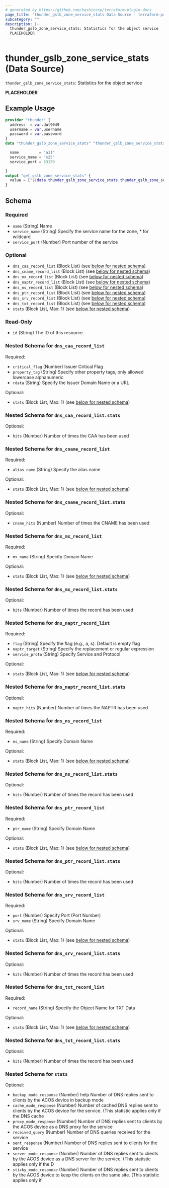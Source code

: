 ```yaml
---
# generated by https://github.com/hashicorp/terraform-plugin-docs
page_title: "thunder_gslb_zone_service_stats Data Source - terraform-provider-thunder"
subcategory: ""
description: |-
  thunder_gslb_zone_service_stats: Statistics for the object service
  PLACEHOLDER
---
```


# thunder_gslb_zone_service_stats (Data Source)

`thunder_gslb_zone_service_stats`: Statistics for the object service

__PLACEHOLDER__

## Example Usage

```terraform
provider "thunder" {
  address  = var.dut9049
  username = var.username
  password = var.password
}
data "thunder_gslb_zone_service_stats" "thunder_gslb_zone_service_stats" {

  name         = "a11"
  service_name = "s25"
  service_port = 33159

}
output "get_gslb_zone_service_stats" {
  value = ["${data.thunder_gslb_zone_service_stats.thunder_gslb_zone_service_stats}"]
}
```

<!-- schema generated by tfplugindocs -->
## Schema

### Required

- `name` (String) Name
- `service_name` (String) Specify the service name for the zone, * for wildcard
- `service_port` (Number) Port number of the service

### Optional

- `dns_caa_record_list` (Block List) (see [below for nested schema](#nestedblock--dns_caa_record_list))
- `dns_cname_record_list` (Block List) (see [below for nested schema](#nestedblock--dns_cname_record_list))
- `dns_mx_record_list` (Block List) (see [below for nested schema](#nestedblock--dns_mx_record_list))
- `dns_naptr_record_list` (Block List) (see [below for nested schema](#nestedblock--dns_naptr_record_list))
- `dns_ns_record_list` (Block List) (see [below for nested schema](#nestedblock--dns_ns_record_list))
- `dns_ptr_record_list` (Block List) (see [below for nested schema](#nestedblock--dns_ptr_record_list))
- `dns_srv_record_list` (Block List) (see [below for nested schema](#nestedblock--dns_srv_record_list))
- `dns_txt_record_list` (Block List) (see [below for nested schema](#nestedblock--dns_txt_record_list))
- `stats` (Block List, Max: 1) (see [below for nested schema](#nestedblock--stats))

### Read-Only

- `id` (String) The ID of this resource.

<a id="nestedblock--dns_caa_record_list"></a>
### Nested Schema for `dns_caa_record_list`

Required:

- `critical_flag` (Number) Issuer Critical Flag
- `property_tag` (String) Specify other property tags, only allowed lowercase alphanumeric
- `rdata` (String) Specify the Issuer Domain Name or a URL

Optional:

- `stats` (Block List, Max: 1) (see [below for nested schema](#nestedblock--dns_caa_record_list--stats))

<a id="nestedblock--dns_caa_record_list--stats"></a>
### Nested Schema for `dns_caa_record_list.stats`

Optional:

- `hits` (Number) Number of times the CAA has been used



<a id="nestedblock--dns_cname_record_list"></a>
### Nested Schema for `dns_cname_record_list`

Required:

- `alias_name` (String) Specify the alias name

Optional:

- `stats` (Block List, Max: 1) (see [below for nested schema](#nestedblock--dns_cname_record_list--stats))

<a id="nestedblock--dns_cname_record_list--stats"></a>
### Nested Schema for `dns_cname_record_list.stats`

Optional:

- `cname_hits` (Number) Number of times the CNAME has been used



<a id="nestedblock--dns_mx_record_list"></a>
### Nested Schema for `dns_mx_record_list`

Required:

- `mx_name` (String) Specify Domain Name

Optional:

- `stats` (Block List, Max: 1) (see [below for nested schema](#nestedblock--dns_mx_record_list--stats))

<a id="nestedblock--dns_mx_record_list--stats"></a>
### Nested Schema for `dns_mx_record_list.stats`

Optional:

- `hits` (Number) Number of times the record has been used



<a id="nestedblock--dns_naptr_record_list"></a>
### Nested Schema for `dns_naptr_record_list`

Required:

- `flag` (String) Specify the flag (e.g., a, s). Default is empty flag
- `naptr_target` (String) Specify the replacement or regular expression
- `service_proto` (String) Specify Service and Protocol

Optional:

- `stats` (Block List, Max: 1) (see [below for nested schema](#nestedblock--dns_naptr_record_list--stats))

<a id="nestedblock--dns_naptr_record_list--stats"></a>
### Nested Schema for `dns_naptr_record_list.stats`

Optional:

- `naptr_hits` (Number) Number of times the NAPTR has been used



<a id="nestedblock--dns_ns_record_list"></a>
### Nested Schema for `dns_ns_record_list`

Required:

- `ns_name` (String) Specify Domain Name

Optional:

- `stats` (Block List, Max: 1) (see [below for nested schema](#nestedblock--dns_ns_record_list--stats))

<a id="nestedblock--dns_ns_record_list--stats"></a>
### Nested Schema for `dns_ns_record_list.stats`

Optional:

- `hits` (Number) Number of times the record has been used



<a id="nestedblock--dns_ptr_record_list"></a>
### Nested Schema for `dns_ptr_record_list`

Required:

- `ptr_name` (String) Specify Domain Name

Optional:

- `stats` (Block List, Max: 1) (see [below for nested schema](#nestedblock--dns_ptr_record_list--stats))

<a id="nestedblock--dns_ptr_record_list--stats"></a>
### Nested Schema for `dns_ptr_record_list.stats`

Optional:

- `hits` (Number) Number of times the record has been used



<a id="nestedblock--dns_srv_record_list"></a>
### Nested Schema for `dns_srv_record_list`

Required:

- `port` (Number) Specify Port (Port Number)
- `srv_name` (String) Specify Domain Name

Optional:

- `stats` (Block List, Max: 1) (see [below for nested schema](#nestedblock--dns_srv_record_list--stats))

<a id="nestedblock--dns_srv_record_list--stats"></a>
### Nested Schema for `dns_srv_record_list.stats`

Optional:

- `hits` (Number) Number of times the record has been used



<a id="nestedblock--dns_txt_record_list"></a>
### Nested Schema for `dns_txt_record_list`

Required:

- `record_name` (String) Specify the Object Name for TXT Data

Optional:

- `stats` (Block List, Max: 1) (see [below for nested schema](#nestedblock--dns_txt_record_list--stats))

<a id="nestedblock--dns_txt_record_list--stats"></a>
### Nested Schema for `dns_txt_record_list.stats`

Optional:

- `hits` (Number) Number of times the record has been used



<a id="nestedblock--stats"></a>
### Nested Schema for `stats`

Optional:

- `backup_mode_response` (Number) help Number of DNS replies sent to clients by the ACOS device in backup mode
- `cache_mode_response` (Number) Number of cached DNS replies sent to clients by the ACOS device for the service. (This statistic applies only if the DNS cache
- `proxy_mode_response` (Number) Number of DNS replies sent to clients by the ACOS device as a DNS proxy for the service
- `received_query` (Number) Number of DNS queries received for the service
- `sent_response` (Number) Number of DNS replies sent to clients for the service
- `server_mode_response` (Number) Number of DNS replies sent to clients by the ACOS device as a DNS server for the service. (This statistic applies only if the D
- `sticky_mode_response` (Number) Number of DNS replies sent to clients by the ACOS device to keep the clients on the same site. (This statistic applies only if



